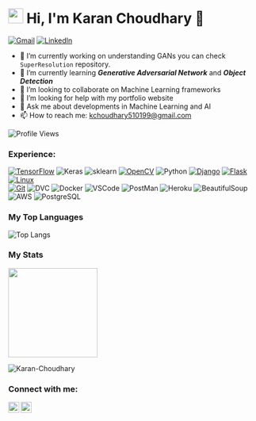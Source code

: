 <h1><img src="https://emojis.slackmojis.com/emojis/images/1531849430/4246/blob-sunglasses.gif?1531849430" width="30"/> Hi, I'm Karan Choudhary 👋</h1>

<a href="mailto:kchoudhary510199@gmil.com">![Gmail](https://img.shields.io/badge/Gmail-D14836?style=for-the-badge&logo=gmail&logoColor=white)</a> <a href="https://www.linkedin.com/in/karan-choudhary-9a3426197/">![LinkedIn](https://img.shields.io/badge/LinkedIn-0077B5?style=for-the-badge&logo=linkedin&logoColor=white)</a>

- 🔭 I’m currently working on understanding GANs you can check ```SuperResolution``` repository.
- 🌱 I’m currently learning ***Generative Adversarial Network*** and ***Object Detection*** 
- 👯 I’m looking to collaborate on Machine Learning frameworks
- 🤔 I’m looking for help with my portfolio website
- 💬 Ask me about developments in Machine Learning and AI
- 📫 How to reach me: kchoudhary510199@gmail.com

![Profile Views](https://visitor-badge.laobi.icu/badge?page_id=Karan-Choudhary.Karan-Choudhary)


### Experience:

<a href="https://www.tensorflow.org/">![TensorFlow](https://img.shields.io/badge/TensorFlow-FF6F00?style=for-the-badge&logo=TensorFlow&logoColor=white)</a>
<a herf="https://keras.io/">![Keras](https://img.shields.io/badge/Keras-C11616?style=for-the-badge&logo=Keras&logoColor=white)</a>
<a herf="https://scikit-learn.org/stable/">![sklearn](https://img.shields.io/badge/Sklearn-18B1F2?style=for-the-badge&logo=ScikitLearn&logoColor=white)</a>
<a href="https://opencv.org/">![OpenCV](https://img.shields.io/badge/OpenCV-27338e?style=for-the-badge&logo=OpenCV&logoColor=white)</a>
<a herf="https://www.python.org/">![Python](https://img.shields.io/badge/Python-E3C712?style=for-the-badge&logo=Python&logoColor=white)</a>
<a href="https://www.djangoproject.com/">![Django](https://img.shields.io/badge/Django-092E20?style=for-the-badge&logo=django&logoColor=white)</a>
<a href="https://flask.palletsprojects.com/en/2.0.x/">![Flask](https://img.shields.io/badge/Flask-000000?style=for-the-badge&logo=flask&logoColor=white)</a> 
<a href="https://ubuntu.com/">![Linux](https://img.shields.io/badge/Linux-FCC624?style=for-the-badge&logo=linux&logoColor=black)</a>   
<a href="https://git-scm.com/">![Git](https://img.shields.io/badge/Git-F05032?style=for-the-badge&logo=git&logoColor=white)</a>
<a herf="https://dvc.org/">![DVC](https://img.shields.io/badge/DVC-A778E4?style=for-the-badge&logo=DataVersionControl&logoColor=white)</a>
<a herf="https://www.docker.com/">![Docker](https://img.shields.io/badge/Docker-185AF2?style=for-the-badge&logo=Docker&logoColor=white)</a>
<a herf="https://code.visualstudio.com/">![VSCode](https://img.shields.io/badge/VSCode-000000?style=for-the-badge&logo=VisualStudioCode&logoColor=417FDC)</a>
<a herf="https://www.postman.com/">![PostMan](https://img.shields.io/badge/PostMan-FFFFFF?style=for-the-badge&logo=PostMan&logoColor=E3571C)</a>
<a herf="https://www.google.com/url?sa=t&rct=j&q=&esrc=s&source=web&cd=&cad=rja&uact=8&ved=2ahUKEwj3_--a9sn1AhX8umMGHSxsDYQQFnoECAYQAQ&url=https%3A%2F%2Fwww.heroku.com%2F&usg=AOvVaw1V4lhSv6mb_lZj6UUCUXpS">![Heroku](https://img.shields.io/badge/Heroku-000000?style=for-the-badge&logo=Heroku&logoColor=BE77F4)</a>
<a herf="https://beautiful-soup-4.readthedocs.io/en/latest/">![BeautifulSoup](https://img.shields.io/badge/beautifulsoup-000000?style=for-the-badge&logo=beautifulsoup&logoColor=BE77F4)</a>
<a herf="https://aws.amazon.com/">![AWS](https://img.shields.io/badge/AWS-FF6F00?style=for-the-badge&logo=AWS&logoColor=white)</a>
<a herf="https://www.postgresql.org/">![PostgreSQL](https://img.shields.io/badge/PostgreSQL-000000?style=for-the-badge&logo=PostgreSQL&logoColor=white)</a>


### My Top Languages

![Top Langs](https://github-readme-stats.vercel.app/api/top-langs/?username=Karan-Choudhary&layout=compact)

### My Stats
<img height="180em" src="https://github-readme-stats.vercel.app/api?username=Karan-Choudhary&show_icons=true&hide_border=true&&count_private=true&include_all_commits=true" />


<p><img align="center" src="https://github-readme-streak-stats.herokuapp.com/?user=Karan-Choudhary&theme=" alt="Karan-Choudhary" /></p>

### Connect with me:

[<img align="left" alt="Karan Choudhary | LinkedIn" width="22px" src="https://cdn.jsdelivr.net/npm/simple-icons@v3/icons/linkedin.svg" />][linkedin]
[<img align="left" alt="Karan Choudhary | Instagram" width="22px" src="https://cdn.jsdelivr.net/npm/simple-icons@v3/icons/instagram.svg" />][instagram]</br>


<!-- ### Languages and Tools:

<img align="left" alt="Visual Studio Code" width="26px" src="https://raw.githubusercontent.com/github/explore/80688e429a7d4ef2fca1e82350fe8e3517d3494d/topics/visual-studio-code/visual-studio-code.png" />
<img align="left" alt="Python" width="26px" src="https://www.google.com/url?sa=i&url=https%3A%2F%2Fhub.docker.com%2F_%2Fpython&psig=AOvVaw3lGju2Kpge-nCjihkNkAuW&ust=1641639035567000&source=images&cd=vfe&ved=0CAsQjRxqFwoTCPip2ri8n_UCFQAAAAAdAAAAABAD" />
<img align="left" alt="MySQL" width="26px" src="https://raw.githubusercontent.com/github/explore/80688e429a7d4ef2fca1e82350fe8e3517d3494d/topics/mysql/mysql.png" />
<img align="left" alt="Git" width="26px" src="https://raw.githubusercontent.com/github/explore/80688e429a7d4ef2fca1e82350fe8e3517d3494d/topics/git/git.png" />
<img align="left" alt="GitHub" width="26px" src="https://raw.githubusercontent.com/github/explore/78df643247d429f6cc873026c0622819ad797942/topics/github/github.png" />
<img align="left" alt="Terminal" width="26px" src="https://raw.githubusercontent.com/github/explore/80688e429a7d4ef2fca1e82350fe8e3517d3494d/topics/terminal/terminal.png" />

<br />
<br />
 -->

[linkedin]:https://www.linkedin.com/in/karan-choudhary-9a3426197/
[instagram]:https://www.instagram.com/_karan_choudhary/

